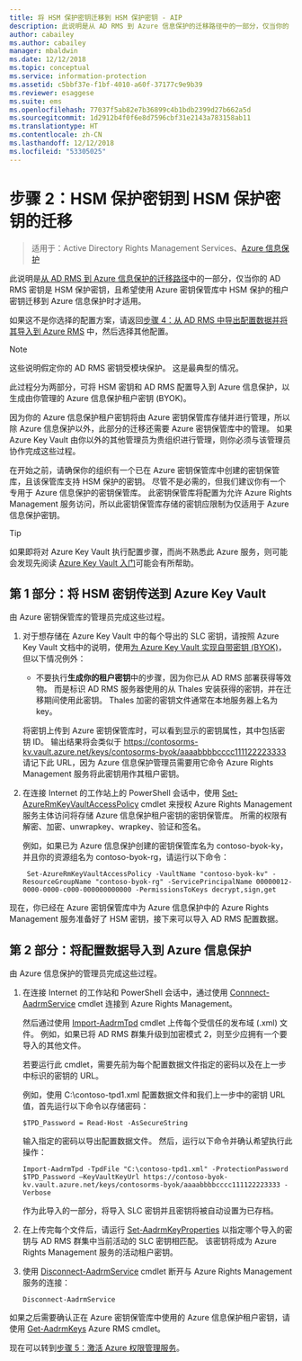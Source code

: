 ```yaml
---
title: 将 HSM 保护密钥迁移到 HSM 保护密钥 - AIP
description: 此说明是从 AD RMS 到 Azure 信息保护的迁移路径中的一部分，仅当你的 AD RMS 密钥是 HSM 保护密钥，且希望使用 Azure 密钥保管库中 HSM 保护的租户密钥迁移到 Azure 信息保护时才适用。
author: cabailey
ms.author: cabailey
manager: mbaldwin
ms.date: 12/12/2018
ms.topic: conceptual
ms.service: information-protection
ms.assetid: c5bbf37e-f1bf-4010-a60f-37177c9e9b39
ms.reviewer: esaggese
ms.suite: ems
ms.openlocfilehash: 77037f5ab82e7b36899c4b1bdb2399d27b662a5d
ms.sourcegitcommit: 1d2912b4f0f6e8d7596cbf31e2143a783158ab11
ms.translationtype: HT
ms.contentlocale: zh-CN
ms.lasthandoff: 12/12/2018
ms.locfileid: "53305025"
---
```

# <a name="step-2-hsm-protected-key-to-hsm-protected-key-migration"></a>步骤 2：HSM 保护密钥到 HSM 保护密钥的迁移

>适用于：Active Directory Rights Management Services、[Azure 信息保护](https://azure.microsoft.com/pricing/details/information-protection)


此说明是[从 AD RMS 到 Azure 信息保护的迁移路径](migrate-from-ad-rms-to-azure-rms.md)中的一部分，仅当你的 AD RMS 密钥是 HSM 保护密钥，且希望使用 Azure 密钥保管库中 HSM 保护的租户密钥迁移到 Azure 信息保护时才适用。 

如果这不是你选择的配置方案，请返回[步骤 4：从 AD RMS 中导出配置数据并将其导入到 Azure RMS](migrate-from-ad-rms-phase2.md#step-4-export-configuration-data-from-ad-rms-and-import-it-to-azure-information-protection) 中，然后选择其他配置。

> [!NOTE]
> 这些说明假定你的 AD RMS 密钥受模块保护。 这是最典型的情况。 

此过程分为两部分，可将 HSM 密钥和 AD RMS 配置导入到 Azure 信息保护，以生成由你管理的 Azure 信息保护租户密钥 (BYOK)。

因为你的 Azure 信息保护租户密钥将由 Azure 密钥保管库存储并进行管理，所以除 Azure 信息保护以外，此部分的迁移还需要 Azure 密钥保管库中的管理。 如果 Azure Key Vault 由你以外的其他管理员为贵组织进行管理，则你必须与该管理员协作完成这些过程。

在开始之前，请确保你的组织有一个已在 Azure 密钥保管库中创建的密钥保管库，且该保管库支持 HSM 保护的密钥。 尽管不是必需的，但我们建议你有一个专用于 Azure 信息保护的密钥保管库。 此密钥保管库将配置为允许 Azure Rights Management 服务访问，所以此密钥保管库存储的密钥应限制为仅适用于 Azure 信息保护密钥。


> [!TIP]
> 如果即将对 Azure Key Vault 执行配置步骤，而尚不熟悉此 Azure 服务，则可能会发现先阅读 [Azure Key Vault 入门](/azure/key-vault/key-vault-get-started)可能会有所帮助。 


## <a name="part-1-transfer-your-hsm-key-to-azure-key-vault"></a>第 1 部分：将 HSM 密钥传送到 Azure Key Vault

由 Azure 密钥保管库的管理员完成这些过程。

1. 对于想存储在 Azure Key Vault 中的每个导出的 SLC 密钥，请按照 Azure Key Vault 文档中的说明，使用[为 Azure Key Vault 实现自带密钥 (BYOK)](/azure/key-vault/key-vault-hsm-protected-keys#implementing-bring-your-own-key-byok-for-azure-key-vault)，但以下情况例外：

    - 不要执行**生成你的租户密钥**中的步骤，因为你已从 AD RMS 部署获得等效物。 而是标识 AD RMS 服务器使用的从 Thales 安装获得的密钥，并在迁移期间使用此密钥。 Thales 加密的密钥文件通常在本地服务器上名为 key<keyAppName><keyIdentifier>。

    将密钥上传到 Azure 密钥保管库时，可以看到显示的密钥属性，其中包括密钥 ID。 输出结果将会类似于 https://contosorms-kv.vault.azure.net/keys/contosorms-byok/aaaabbbbcccc111122223333 请记下此 URL，因为 Azure 信息保护管理员需要用它命令 Azure Rights Management 服务将此密钥用作其租户密钥。

2. 在连接 Internet 的工作站上的 PowerShell 会话中，使用 [Set-AzureRmKeyVaultAccessPolicy](/powershell/module/azurerm.keyvault/set-azurermkeyvaultaccesspolicy) cmdlet 来授权 Azure Rights Management 服务主体访问将存储 Azure 信息保护租户密钥的密钥保管库。 所需的权限有解密、加密、unwrapkey、wrapkey、验证和签名。
    
    例如，如果已为 Azure 信息保护创建的密钥保管库名为 contoso-byok-ky，并且你的资源组名为 contoso-byok-rg，请运行以下命令：
    
        Set-AzureRmKeyVaultAccessPolicy -VaultName "contoso-byok-kv" -ResourceGroupName "contoso-byok-rg" -ServicePrincipalName 00000012-0000-0000-c000-000000000000 -PermissionsToKeys decrypt,sign,get


现在，你已经在 Azure 密钥保管库中为 Azure 信息保护中的 Azure Rights Management 服务准备好了 HSM 密钥，接下来可以导入 AD RMS 配置数据。

## <a name="part-2-import-the-configuration-data-to-azure-information-protection"></a>第 2 部分：将配置数据导入到 Azure 信息保护

由 Azure 信息保护的管理员完成这些过程。

1. 在连接 Internet 的工作站和 PowerShell 会话中，通过使用 [Connnect-AadrmService](/powershell/aadrm/vlatest/connect-aadrmservice) cmdlet 连接到 Azure Rights Management。
    
    然后通过使用 [Import-AadrmTpd](/powershell/aadrm/vlatest/import-aadrmtpd) cmdlet 上传每个受信任的发布域 (.xml) 文件。 例如，如果已将 AD RMS 群集升级到加密模式 2，则至少应拥有一个要导入的其他文件。
    
    若要运行此 cmdlet，需要先前为每个配置数据文件指定的密码以及在上一步中标识的密钥的 URL。
    
    例如，使用 C:\contoso-tpd1.xml 配置数据文件和我们上一步中的密钥 URL 值，首先运行以下命令以存储密码：
    
    ```
    $TPD_Password = Read-Host -AsSecureString
    ```
    
    输入指定的密码以导出配置数据文件。 然后，运行以下命令并确认希望执行此操作：
    
    ```
    Import-AadrmTpd -TpdFile "C:\contoso-tpd1.xml" -ProtectionPassword $TPD_Password –KeyVaultKeyUrl https://contoso-byok-kv.vault.azure.net/keys/contosorms-byok/aaaabbbbcccc111122223333 -Verbose
    ```
    
    作为此导入的一部分，将导入 SLC 密钥并且密钥将被自动设置为已存档。

2.  在上传完每个文件后，请运行 [Set-AadrmKeyProperties](/powershell/module/aadrm/set-aadrmkeyproperties) 以指定哪个导入的密钥与 AD RMS 群集中当前活动的 SLC 密钥相匹配。 该密钥将成为 Azure Rights Management 服务的活动租户密钥。

3.  使用 [Disconnect-AadrmService](/powershell/aadrm/vlatest/disconnect-aadrmservice) cmdlet 断开与 Azure Rights Management 服务的连接：

    ```
    Disconnect-AadrmService
    ```

如果之后需要确认正在 Azure 密钥保管库中使用的 Azure 信息保护租户密钥，请使用 [Get-AadrmKeys](/powershell/aadrm/vlatest/get-aadrmkeys) Azure RMS cmdlet。

现在可以转到[步骤 5：激活 Azure 权限管理服务](migrate-from-ad-rms-phase2.md#step-5-activate-the-azure-rights-management-service)。


